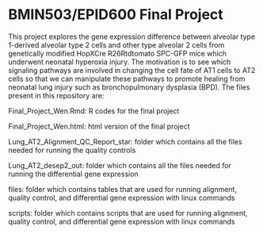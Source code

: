 # BMIN503/EPID600 Final Project

This project explores the gene expression difference between alveolar type 1-derived alveolar type 2 cells and other type alveolar 2 cells from genetically modified HopXCre R26Rtdtomato SPC-GFP mice which underwent neonatal hyperoxia injury. The motivation is to see which signaling pathways are involved in changing the cell fate of AT1 cells to AT2 cells so that we can manipulate these pathways to promote healing from neonatal lung injury such as bronchopulmonary dysplasia (BPD). The files present in this repository are: 

Final_Project_Wen.Rmd: R codes for the final project

Final_Project_Wen.html: html version of the final project

Lung_AT2_Alignment_QC_Report_star: folder which contains all the files needed for running the quality controls

Lung_AT2_desep2_out: folder which contains all the files needed for running the differential gene expression

files: folder which contains tables that are used for running alignment, quality control, and differential gene expression with linux commands

scripts: folder which contains scripts that are used for running alignment, quality control, and differential gene expression with linux commands
